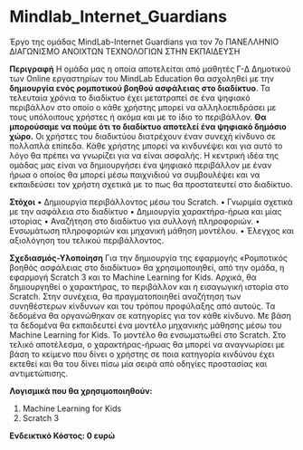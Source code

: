 # Mindlab_Internet_Guardians
Έργο της ομάδας MindLab-Internet Guardians για τον 7ο ΠΑΝΕΛΛΗΝΙΟ ΔΙΑΓΩΝΙΣΜΟ ΑΝΟΙΧΤΩΝ ΤΕΧΝΟΛΟΓΙΩΝ ΣΤΗΝ ΕΚΠΑΙΔΕΥΣΗ

**Περιγραφή**
Η ομάδα μας η οποία αποτελείται από μαθητές Γ-Δ Δημοτικού των Online εργαστηρίων του MindLab Education θα ασχοληθεί με την **δημιουργία ενός ρομποτικού βοηθού ασφάλειας στο διαδίκτυο**. Τα τελευταία χρόνια το διαδίκτυο έχει μετατραπεί σε ένα ψηφιακό περιβάλλον στο οποίο ο κάθε χρήστης μπορεί να αλληλοεπιδράσει με τους υπόλοιπους χρήστες ή ακόμα και με το ίδιο το περιβάλλον. **Θα μπορούσαμε να πούμε ότι το διαδίκτυο αποτελεί ένα ψηφιακό δημόσιο χώρο.** Οι χρήστες του διαδικτύου διατρέχουν έναν συνεχή κίνδυνο σε πολλαπλά επίπεδα. Κάθε χρήστης μπορεί να κινδυνέψει και για αυτό το λόγο θα πρέπει να γνωρίζει για να είναι ασφαλής. Η κεντρική ιδέα της ομάδας μας είναι να δημιουργήσει ένα ψηφιακό περιβάλλον με έναν ήρωα ο οποίος θα μπορεί μέσω παιχνιδιού να συμβουλέψει και να εκπαιδεύσει τον χρήστη σχετικά με το πως θα προστατευτεί στο διαδίκτυο.

**Στόχοι**
•	Δημιουργία περιβάλλοντος μέσω του Scratch.
•	Γνωριμία σχετικά με την ασφάλεια στο διαδίκτυο
•	Δημιουργία χαρακτήρα-ήρωα και μίας ιστορίας
•	Αναζήτηση στο διαδίκτυο για συλλογή πληροφοριών.
•	Ενσωμάτωση πληροφοριών και μηχανική μάθηση μοντέλου.
•	Έλεγχος και αξιολόγηση του τελικού περιβάλλοντος.

**Σχεδιασμός-Υλοποίηση**
Για την δημιουργία της εφαρμογής «Ρομποτικός βοηθός ασφάλειας στο διαδίκτυο» θα χρησιμοποιηθεί, από την ομάδα, η εφαρμογή Scratch 3 και το Machine Learning for Kids. Αρχικά, θα δημιουργηθεί ο χαρακτήρας, το περιβάλλον και η εισαγωγική ιστορία στο Scratch. Στην συνέχεια, θα πραγματοποιηθεί αναζήτηση των συνηθέστερων κίνδυνων και του τρόπου προφύλαξης από αυτούς. Τα δεδομένα θα οργανώθηκαν σε κατηγορίες για τον κάθε κίνδυνο. Με βάση τα δεδομένα θα εκπαιδευτεί ένα μοντέλο μηχανικής μάθησης μέσω του Machine Learning for Kids. Το μοντέλο θα ενσωματωθεί στο Scratch. Στο τελικό αποτέλεσμα, ο χαρακτήρας-ήρωας θα μπορεί να αναγνωρίσει με βάση το κείμενο που δίνει ο χρήστης σε ποια κατηγορία κινδύνου έχει εκτεθεί και θα του δίνει πίσω μία σειρά από οδηγίες προστασίας και αντιμετώπισης.

**Λογισμικά που θα χρησιμοποιηθούν:**
1.	Machine Learning for Kids
2.	Scratch 3

**Ενδεικτικό Κόστος: 0 ευρώ**
